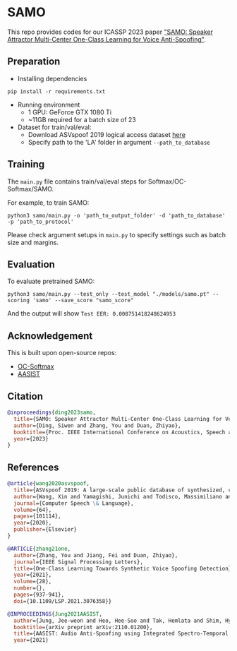 # SAMO

This repo provides codes for our ICASSP 2023 paper ["SAMO: Speaker Attractor Multi-Center One-Class Learning for Voice Anti-Spoofing"](https://arxiv.org/abs/2211.02718).

## Preparation
- Installing dependencies
```
pip install -r requirements.txt
```
- Running environment
  - 1 GPU: GeForce GTX 1080 Ti
  - ~11GB required for a batch size of 23 
- Dataset for train/val/eval:
  - Download ASVspoof 2019 logical access dataset [here](https://datashare.ed.ac.uk/handle/10283/3336)
  - Specify path to the 'LA' folder in argument `--path_to_database`

## Training
The `main.py` file contains train/val/eval steps for Softmax/OC-Softmax/SAMO.

For example, to train SAMO:
```angular2html
python3 samo/main.py -o 'path_to_output_folder' -d 'path_to_database' -p 'path_to_protocol'
```

Please check argument setups in `main.py` to specify settings such as batch size and margins.

## Evaluation
To evaluate pretrained SAMO:
```angular2html
python3 samo/main.py --test_only --test_model "./models/samo.pt" --scoring 'samo' --save_score "samo_score"
```
And the output will show `Test EER: 0.008751418248624953`
## Acknowledgement
This is built upon open-source repos:
- [OC-Softmax](https://github.com/yzyouzhang/AIR-ASVspoof)
- [AASIST](https://github.com/clovaai/aasist)


## Citation
```bibtex
@inproceedings{ding2023samo,
  title={SAMO: Speaker Attractor Multi-Center One-Class Learning for Voice Anti-Spoofing},
  author={Ding, Siwen and Zhang, You and Duan, Zhiyao},
  booktitle={Proc. IEEE International Conference on Acoustics, Speech and Signal Processing (ICASSP)},
  year={2023}
}
```


## References

```bibtex
@article{wang2020asvspoof,
  title={ASVspoof 2019: A large-scale public database of synthesized, converted and replayed speech},
  author={Wang, Xin and Yamagishi, Junichi and Todisco, Massimiliano and Delgado, H{\'e}ctor and Nautsch, Andreas and Evans, Nicholas and Sahidullah, Md and Vestman, Ville and Kinnunen, Tomi and Lee, Kong Aik and others},
  journal={Computer Speech \& Language},
  volume={64},
  pages={101114},
  year={2020},
  publisher={Elsevier}
}
```

```bibtex
@ARTICLE{zhang21one,
  author={Zhang, You and Jiang, Fei and Duan, Zhiyao},
  journal={IEEE Signal Processing Letters}, 
  title={One-Class Learning Towards Synthetic Voice Spoofing Detection}, 
  year={2021},
  volume={28},
  number={},
  pages={937-941},
  doi={10.1109/LSP.2021.3076358}}
```

```bibtex
@INPROCEEDINGS{Jung2021AASIST,
  author={Jung, Jee-weon and Heo, Hee-Soo and Tak, Hemlata and Shim, Hye-jin and Chung, Joon Son and Lee, Bong-Jin and Yu, Ha-Jin and Evans, Nicholas},
  booktitle={arXiv preprint arXiv:2110.01200}, 
  title={AASIST: Audio Anti-Spoofing using Integrated Spectro-Temporal Graph Attention Networks}, 
  year={2021}
```
